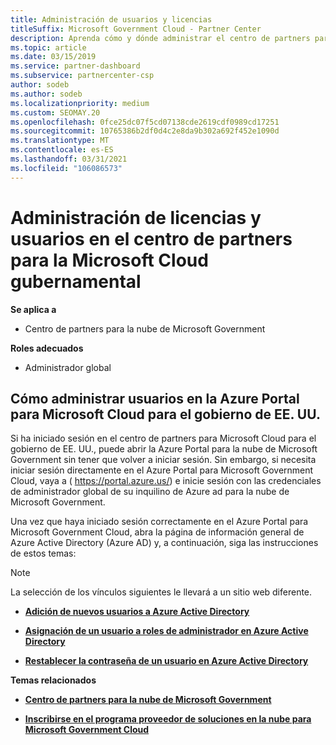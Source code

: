```yaml
---
title: Administración de usuarios y licencias
titleSuffix: Microsoft Government Cloud - Partner Center
description: Aprenda cómo y dónde administrar el centro de partners para Microsoft Cloud para asociados, clientes y licencias del gobierno de EE. UU., así como restablecimientos de contraseña.
ms.topic: article
ms.date: 03/15/2019
ms.service: partner-dashboard
ms.subservice: partnercenter-csp
author: sodeb
ms.author: sodeb
ms.localizationpriority: medium
ms.custom: SEOMAY.20
ms.openlocfilehash: 0fce25dc07f5cd07138cde2619cdf0989cd17251
ms.sourcegitcommit: 10765386b2df0d4c2e8da9b302a692f452e1090d
ms.translationtype: MT
ms.contentlocale: es-ES
ms.lasthandoff: 03/31/2021
ms.locfileid: "106086573"
---
```

# <a name="user-and-license-management-in-partner-center-for-government-microsoft-cloud"></a>Administración de licencias y usuarios en el centro de partners para la Microsoft Cloud gubernamental

**Se aplica a**

- Centro de partners para la nube de Microsoft Government

**Roles adecuados**

- Administrador global

## <a name="how-to-manage-users-in-the-azure-portal-for-microsoft-cloud-for-us-government"></a>Cómo administrar usuarios en la Azure Portal para Microsoft Cloud para el gobierno de EE. UU.

Si ha iniciado sesión en el centro de partners para Microsoft Cloud para el gobierno de EE. UU., puede abrir la Azure Portal para la nube de Microsoft Government sin tener que volver a iniciar sesión. Sin embargo, si necesita iniciar sesión directamente en el Azure Portal para Microsoft Government Cloud, vaya a ( https://portal.azure.us/) e inicie sesión con las credenciales de administrador global de su inquilino de Azure ad para la nube de Microsoft Government.

Una vez que haya iniciado sesión correctamente en el Azure Portal para Microsoft Government Cloud, abra la página de información general de Azure Active Directory (Azure AD) y, a continuación, siga las instrucciones de estos temas:

> [!NOTE]  
> La selección de los vínculos siguientes le llevará a un sitio web diferente. 

-  [**Adición de nuevos usuarios a Azure Active Directory**](/azure/active-directory/active-directory-users-create-azure-portal)

-  [**Asignación de un usuario a roles de administrador en Azure Active Directory**](/azure/active-directory/active-directory-users-assign-role-azure-portal)

-  [**Restablecer la contraseña de un usuario en Azure Active Directory**](/azure/active-directory/active-directory-users-reset-password-azure-portal)

**Temas relacionados**

-  [**Centro de partners para la nube de Microsoft Government**](partner-center-for-microsoft-us-govt-cloud.md)

-  [**Inscribirse en el programa proveedor de soluciones en la nube para Microsoft Government Cloud**](enroll-in-csp-for-microsoft-us-govt-cloud.md)
